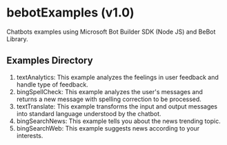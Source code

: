 # bebotExamples (v1.0)
Chatbots examples using Microsoft Bot Builder SDK (Node JS) and BeBot Library. 

## Examples Directory
1. textAnalytics: This example analyzes the feelings in user feedback and handle type of feedback.
2. bingSpellCheck: This example analyzes the user's messages and returns a new message with spelling correction to be processed.
3. textTranslate: This example transforms the input and output messages into standard language understood by the chatbot.
4. bingSearchNews: This example tells you about the news trending topic.
5. bingSearchWeb: This example suggests news according to your interests.
